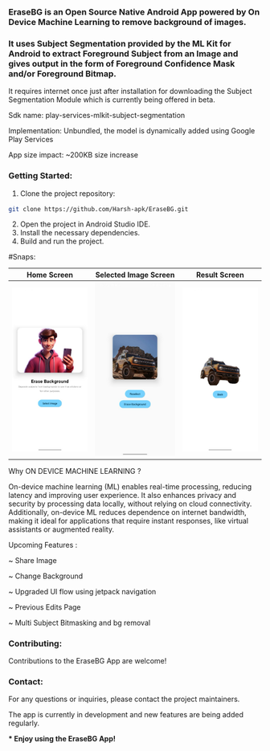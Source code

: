 ### EraseBG is an Open Source Native Android App powered by On Device Machine Learning to remove background of images.

### It uses Subject Segmentation provided by the ML Kit for Android to extract Foreground Subject from an Image and gives output in the form of Foreground Confidence Mask and/or Foreground Bitmap.

It requires internet once just after installation for downloading the Subject Segmentation Module which is currently being offered in beta.

Sdk name: play-services-mlkit-subject-segmentation

Implementation: Unbundled, the model is dynamically added using Google Play Services

App size impact: ~200KB size increase

### Getting Started:

1. Clone the project repository:

```bash
git clone https://github.com/Harsh-apk/EraseBG.git
```

2. Open the project in Android Studio IDE.
3. Install the necessary dependencies.
4. Build and run the project.

#Snaps:


| Home Screen                      | Selected Image Screen             | Result Screen                     |
|----------------------------------|-----------------------------------|-----------------------------------|
| ![](/snaps/img_1.png)            | ![](/snaps/img.png)               | ![](/snaps/img_2.png)   |




Why ON DEVICE MACHINE LEARNING ?

On-device machine learning (ML) enables real-time processing, reducing latency and improving user experience. It also enhances privacy and security by processing data locally, without relying on cloud connectivity. Additionally, on-device ML reduces dependence on internet bandwidth, making it ideal for applications that require instant responses, like virtual assistants or augmented reality.

Upcoming Features :

~ Share Image

~ Change Background

~ Upgraded UI flow using jetpack navigation

~ Previous Edits Page

~ Multi Subject Bitmasking and bg removal

### Contributing:

Contributions to the EraseBG App are welcome!

### Contact:

For any questions or inquiries, please contact the project maintainers.


The app is currently in development and new features are being added regularly.

__* Enjoy using the EraseBG App!__
